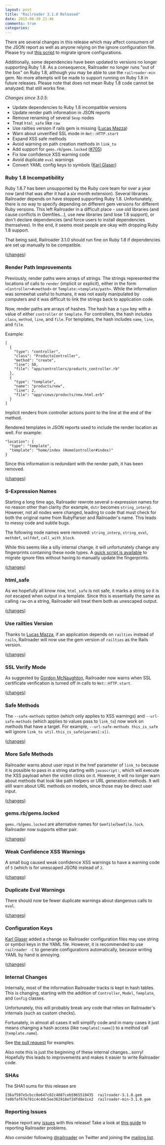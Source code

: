 ```yaml
---
layout: post
title: "Railroader 3.1.0 Released"
date: 2015-08-30 21:46
comments: true
categories: 
---
```


There are several changes in this release which may affect consumers of the JSON report as well as anyone relying on the ignore configuration file. Please try out [this script](https://gist.github.com/presidentbeef/52d5cce0fd26b901179e) to migrate ignore configurations.

Additionally, some dependencies have been updated to versions no longer supporting Ruby 1.8. As a consequence, Railroader no longer runs "out of the box" on Ruby 1.8, although you may be able to use the `railroader-min` gem. No more attempts will be made to support running on Ruby 1.8 in future releases. Please note that does not mean Ruby 1.8 code cannot be analyzed; that still works fine.

*Changes since 3.0.5*:

* Update dependencies to Ruby 1.8 incompatible versions
* Update render path information in JSON reports
* Remove renaming of several `Sexp` nodes
* Treat `html_safe` like `raw`
* Use railties version if rails gem is missing ([Lucas Mazza](https://github.com/lucasmazza))
* Warn about unverified SSL mode in `Net::HTTP.start`
* Expand XSS safe methods
* Avoid warning on path creation methods in `link_to`
* Add support for `gems.rb`/`gems.locked` ([#705](https://github.com/presidentbeef/railroader/pull/705))
* Fix low confidence XSS warning code
* Avoid duplicate `eval` warnings
* Convert YAML config keys to symbols ([Karl Glaser](https://github.com/KarlGl))

### Ruby 1.8 Incompatibility

Ruby 1.8.7 has been unsupported by the Ruby core team for over a year now (and that was after it had a six month extension). Several libraries Railroader depends on have stopped supporting Ruby 1.8. Unfortunately, there is no way to specify depending on different gem versions for different Ruby versions. This left Railroader in a difficult place - use old libraries (and cause conflicts in Gemfiles...), use new libraries (and lose 1.8 support), or don't declare dependencies (and force users to install dependencies themselves). In the end, it seems most people are okay with dropping Ruby 1.8 support.

That being said, Railroader 3.1.0 should run fine on Ruby 1.8 if dependencies are set up manually to be compatible.

([changes](https://github.com/presidentbeef/railroader/pull/684))

### Render Path Improvements

Previously, render paths were arrays of strings. The strings represented the locations of calls to `render` (implicit or explicit), either in the form `<Controller>#<method>` or `Template:<template/path>`. While the information was somewhat useful to humans, it was not easily manipulated by computers and it was difficult to link the strings back to application code.

Now, render paths are arrays of hashes. The hash has a `type` key with a value of either `controller` or `template`. For controllers, the hash includes `class`, `method`, `line`, and `file`. For templates, the hash includes `name`, `line`, and `file`.

Example:

    [
      {
        "type": "controller",
        "class": "ProductsController",
        "method": "create",
        "line": 50,
        "file": "app/controllers/products_controller.rb"
      },
      {
        "type": "template",
        "name": "products/new",
        "line": 2,
        "file": "app/views/products/new.html.erb"
      }
    ]

Implicit renders from controller actions point to the line at the end of the method.

Rendered templates in JSON reports used to include the render location as well. For example:

    "location": {
      "type": "template",
      "template": "home/index (HomeController#index)"
    }

Since this information is redundant with the render path, it has been removed.

([changes](https://github.com/presidentbeef/railroader/pull/702))

### S-Expression Names

Starting a long time ago, Railroader rewrote several s-expression names for no reason other than clarity (for example, `dstr` becomes `string_interp`). However, not all nodes were changed, leading to code that must check for both the original name from RubyParser and Railroader's name. This leads to messy code and subtle bugs.

The following node names were removed: `string_interp`, `string_eval`, `methdef`, `selfdef`, `call_with_block`.

While this seems like a silly internal change, it will unfortunately change any fingerprints containing these node types. A [quick script is available](https://gist.github.com/presidentbeef/52d5cce0fd26b901179e) to migrate ignore files without having to manually update the fingerprints.

([changes](https://github.com/presidentbeef/railroader/pull/701))

### html_safe

As we hopefully all know now, `html_safe` is not safe, it marks a string so it is *not* escaped when output in a template. Since this is essentially the same as calling `raw` on a string, Railroader will treat them both as unescaped output.

([changes](https://github.com/presidentbeef/railroader/pull/675))

### Use railties Version

Thanks to [Lucas Mazza](https://github.com/lucasmazza), if an application depends on `railties` instead of `rails`, Railroader will now use the gem version of `railties` as the Rails version.

([changes](https://github.com/presidentbeef/railroader/pull/695/files))

### SSL Verify Mode

As suggested by [Gordon McNaughton](https://github.com/gmcnaughton), Railroader now warns when SSL certificate verification is turned off in calls to `Net::HTTP.start`.

([changes](https://github.com/presidentbeef/railroader/pull/694))

### Safe Methods

The `--safe-methods` option (which only applies to XSS warnings) and `--url-safe-methods` (which applies to values pass to `link_to`) now work on methods that have a target. For example, `--url-safe-methods this_is_safe` will ignore `link_to util.this_is_safe(params[:x])`.

([changes](https://github.com/presidentbeef/railroader/pull/674))

### More Safe Methods

Railroader warns about user input in the href parameter of `link_to` because it is possible to pass in a string starting with `javascript:`, which will execute the XSS payload when the victim clicks on it. However, it will no longer warn about methods that look like path helpers or URL generation methods. It will still warn about URL methods on models, since those may be direct user input.

([changes](https://github.com/presidentbeef/railroader/pull/674))

### gems.rb/gems.locked

`gems.rb`/`gems.locked` are alternative names for `Gemfile`/`Gemfile.lock`. Railroader now supports either pair.

([changes](https://github.com/presidentbeef/railroader/pull/705))

### Weak Confidence XSS Warnings

A small bug caused weak confidence XSS warnings to have a warning code of `5` (which is for unescaped JSON) instead of `2`.

([changes](https://github.com/presidentbeef/railroader/commit/9fec336e7cbbbb74add9ef9c6c90c65efa0ebcc7))

### Duplicate Eval Warnings

There should now be fewer duplicate warnings about dangerous calls to `eval`.

([changes](https://github.com/presidentbeef/railroader/pull/670/files))

### Configuration Keys

[Karl Glaser](https://github.com/KarlGl) added a change so Railroader configuration files may use string or symbol keys in the YAML file. However, it is recommended to use `railroader -C` to generate configurations automatically, because writing YAML by hand is annoying.

([changes](https://github.com/presidentbeef/railroader/pull/696))

### Internal Changes

Internally, most of the information Railroader tracks is kept in hash tables. This is changing, starting with the addition of `Controller`, `Model`, `Template`, and `Config` classes.

Unfortunately, this will probably break any code that relies on Railroader's internals (such as custom checks).

Fortunately, in almost all cases it will simplify code and in many cases it just means changing a hash access (like `template[:name]`) to a method call (`template.name`).

See [the pull request](https://github.com/presidentbeef/railroader/pull/690) for examples.

Also note this is just the beginning of these internal changes...sorry! Hopefully this leads to improvements and makes it easier to write Railroader code.

### SHAs

The SHA1 sums for this release are

    236af597e5cbcc0e647c02c4087ceb5965510435  railroader-3.1.0.gem
    fe06faf67e781c4c4dc5ee362918ef2dfd8e1ce2  railroader-min-3.1.0.gem

### Reporting Issues

Please report any [issues](https://github.com/presidentbeef/railroader/issues) with this release! Take a look at [this guide](https://github.com/presidentbeef/railroader/wiki/How-to-Report-a-Railroader-Issue) to reporting Railroader problems.

Also consider following [@railroader](https://twitter.com/railroader) on Twitter and joining the [mailing list](http://railroaderscanner.org/contact/). 

